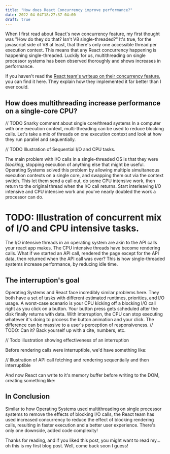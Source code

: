 ```yaml
---
title: "How does React Concurrency improve performance?"
date: 2022-04-04T18:27:37-04:00
draft: true
---
```


When I first read about React's new concurrency feature, my first thought was "How do they do that? Isn't V8 single-threaded?" It's true, for the javascript side of V8 at least, that there's only one accessible thread per execution context. This means that any React concurrency happening is happening single-threaded. Luckily for us, multithreading on single processor systems has been observed thoroughly and shows increases in performance.

If you haven't read the [React team's writeup on their concurrency feature](https://17.reactjs.org/docs/concurrent-mode-intro.html), you can find it here. They explain how they implemented it far better than I ever could. 

## How does multithreading increase performance on a single-core CPU?

// TODO Snarky comment about single core/thread systems
In a computer with one execution context, multi-threading can be used to reduce blocking calls. Let's take a mix of threads on one execution context and look at how they run parallel and sequentially.

// TODO Illustration of Sequential I/O and CPU tasks.

The main problem with I/O calls in a single-threaded OS is that they were *blocking*, stopping execution of anything else that might be useful. Operating Systems solved this problem by allowing multiple simultaneous execution contexts on a single core, and swapping them out via the context swtich. This let them send a call out, do some CPU intensive work, then return to the original thread when the I/O call returns. Start interleaving I/O intensive and CPU intensive work and you've nearly doubled the work a processor can do.

# TODO: Illustration of concurrent mix of I/O and CPU intensive tasks.

The I/O intensive threads in an operating system are akin to the API calls your react app makes. The CPU intensive threads have become rendering calls. What if we started an API call, rendered the page except for the API data, then returned when the API call was over? This is how single-threaded systems increase performance, by reducing idle time.

## The interruption's goal

Operating Systems and React face incredibly similar problems here. They both have a set of tasks with different estimated runtimes, priorities, and I/O usage. A worst-case scenario is your CPU kicking off a blocking I/O call right as you click on a button. Your button press gets scheduled after the disk finally returns with data. With interruption, the CPU can stop executing whatever it's doing to process the button animation and your click. The difference can be massive to a user's perception of responsiveness. // TODO: Can it? Back yourself up with a cite, numbers, etc.

// Todo illustration showing effectiveness of an interruption

Before rendering calls were interruptible, we'd have something like:

// Illustration of API call fetching and rendering sequentially and then interruptible

And now React can write to it's memory buffer before writing to the DOM, creating something like:


## In Conclusion

Similar to how Operating Systems used multithreading on single processor systems to remove the effects of blocking I/O calls, the React team has used increased concurrency to reduce the effect of blocking rendering calls, resulting in faster execution and a better user experience. There's only one downside, added code complexity! 


Thanks for reading, and if you liked this post, you might want to read my... oh this is my first blog post. Well, come back soon I guess!